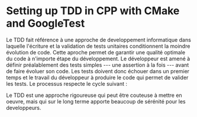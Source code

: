 # Setting up TDD in CPP with CMake and GoogleTest

Le TDD fait référence à une approche de developpement informatique dans laquelle l'écriture et la validation de tests unitaires conditionnent la moindre évolution de code. Cette aproche permet de garantir une qualité optimale du code à n'importe étape du développement. Le développeur est amené à définir préalablement des tests simples --- une assertion à la fois ---  avant de faire évoluer son code. Les tests doivent donc échouer dans un premier temps et le travail du développeur à produire le code qui permet de valider les tests. Le processus respecte le cycle suivant :


Le TDD est une approche rigoureuse qui peut être couteuse à mettre en oeuvre, mais qui sur le long terme apporte beaucoup de sérénité pour les developpeurs.